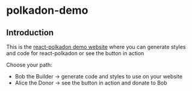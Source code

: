# polkadon-demo

## Introduction
This is the [react-polkadon demo website](https://saltycucumber.github.io/polkadon-demo/) where you can generate styles and code for react-polkadon or see the button in action  

Choose your path:
* Bob the Builder -> generate code and styles to use on your website
* Alice the Donor -> see the button in action and donate to Bob
